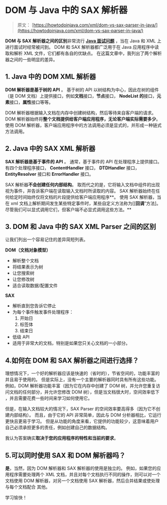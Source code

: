 # DOM 与 Java 中的 SAX 解析器

> 原文： [https://howtodoinjava.com/xml/dom-vs-sax-parser-in-java/](https://howtodoinjava.com/xml/dom-vs-sax-parser-in-java/)

**DOM 与 SAX 解析器之间的区别**非常流行 [**Java 面试问题**](//howtodoinjava.com/java-interview-questions/ "Java Interview Questions") ，当在 Java 和 XML 上进行面试时经常被问到。 DOM 和 SAX 解析器都广泛用于在 Java 应用程序中读取和解析 XML 文件，它们都有各自的优缺点。 在这篇文章中，我列出了两个解析器之间的一些明显的差异。

## 1\. Java 中的 DOM XML 解析器

**DOM 解析器是基于树的 API** 。 基于树的 API 以树结构为中心，因此在树的组件（是 DOM 文档）上提供接口，例如**文档**接口，**节点**接口， **NodeList 的**接口，**元素**接口，**属性**接口等等。

DOM 解析器根据输入文档在内存中创建树结构，然后等待来自客户端的请求。 DOM 解析器始终将**整个文档提供给客户端应用程序，无论客户端实际需要多少**。 使用 DOM 解析器，客户端应用程序中的方法调用必须是显式的，并形成一种链式方法调用。

## 2\. Java 中的 SAX XML 解析器

**SAX 解析器是基于事件的 API** 。 通常，基于事件的 API 在处理程序上提供接口。 有四个处理程序接口， **ContentHandler** 接口， **DTDHandler** 接口， **EntityResolver** 接口和 **ErrorHandler** 接口。

SAX 解析器**不会创建任何内部结构**。 取而代之的是，它将输入文档中组件的出现视为事件，并告诉客户端在读取输入文档时所读取的内容。 SAX 解析器始终在任何给定时间始终仅将文档的片段提供给客户端应用程序**。 使用 SAX 解析器，当在 xml 文档上解析期间发生某些特定事件时，某些自定义方法称为[[**回调**”方法]。 尽管我们可以显式调用它们，但客户端不必显式调用这些方法。**

## 3\. DOM 和 Java 中的 SAX XML Parser 之间的区别

让我们列出一个容易记住的差异简短列表。

**DOM（文档对象模型）**

*   解析整个文档
*   将结果表示为树
*   让您搜索树
*   让您修改树
*   适合读取数据/配置文件

**SAX**

*   解析直到您告诉它停止
*   为每个事件触发事件处理程序：
    1.  开始日
    2.  标签体
    3.  结束日
*   低级 API
*   适用于非常大的文档，特别是如果您只关心文档的一小部分。

## 4.如何在 DOM 和 SAX 解析器之间进行选择？

理想情况下，一个好的解析器应该是快速的（省时的），节省空间的，功能丰富的并且易于使用的。 但是实际上，没有一个主要的解析器同时具有所有这些功能。 例如，DOM 解析器功能丰富（因为它在内存中创建了 DOM 树，并允许您重复访问文档的任何部分，并允许您修改 DOM 树），但是当文档很大时，空间效率低下 ，并且需要花费一些时间来学习如何使用它。

但是，在输入文档较大的情况下，SAX Parser 的空间效率要高得多（因为它不创建内部结构）。 而且，由于它的 API 非常简单，因此与 DOM 分析器相比，它运行更快且更易于学习。 但是从功能的角度来看，它提供的功能较少，这意味着用户自己必须承担更多的责任，例如创建自己的数据结构。

我认为答案确实**取决于您的应用程序的特性和当前的要求**。

## 5.可以同时使用 SAX 和 DOM 解析器吗？

**是**，当然，因为 DOM 解析器和 SAX 解析器的使用是独立的。 例如，如果您的应用程序需要处理两个 XML 文档，并且对每个文档执行不同的操作，则可以对一个文档使用 DOM 解析器，对另一个文档使用 SAX 解析器，然后合并结果或使处理与每个文档配合 其他。

学习愉快！